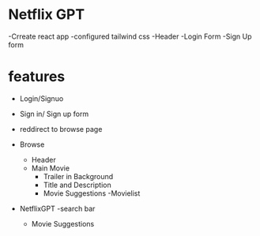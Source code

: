 # Netflix GPT

-Crreate react app
-configured tailwind css
-Header
-Login Form
-Sign Up form



# features
- Login/Signuo
 - Sign in/ Sign up form
 - reddirect to browse page
- Browse
  - Header
  - Main Movie
    - Trailer in Background
    - Title and Description
    - Movie Suggestions
      -Movielist

- NetflixGPT
  -search bar
  - Movie Suggestions


